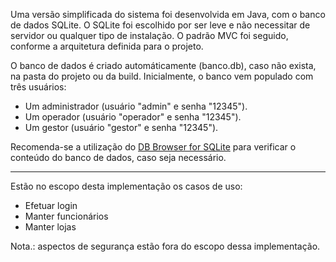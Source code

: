 Uma versão simplificada do sistema foi desenvolvida em Java, com o banco de dados SQLite. O SQLite foi escolhido por ser leve e não necessitar de servidor ou qualquer tipo de instalação. O padrão MVC foi seguido, conforme a arquitetura definida para o projeto.

O banco de dados é criado automáticamente (banco.db), caso não exista, na pasta do projeto ou da build. Inicialmente, o banco vem populado com três usuários:
- Um administrador (usuário "admin" e senha "12345").
- Um operador (usuário "operador" e senha "12345").
- Um gestor (usuário "gestor" e senha "12345").

Recomenda-se a utilização do [DB Browser for SQLite](http://sqlitebrowser.org/) para verificar o conteúdo do banco de dados, caso seja necessário.

------

Estão no escopo desta implementação os casos de uso:
- Efetuar login
- Manter funcionários
- Manter lojas

Nota.: aspectos de segurança estão fora do escopo dessa implementação.

